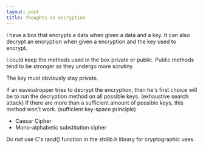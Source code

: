 ```yaml
---
layout: post
title: Thoughts on encryption
---
```

I have a box that encrypts a data when given a data and a key. It can also decrypt an encryption when given a encryption and the key used to encrypt.

I could keep the methods used in the box private or public. Public methods tend to be stronger as they undergo more scrutiny.

The key must obviously stay private.

If an eavesdropper tries to decrypt the encryption, then he's first choice will be to  run the decryption method on all possible keys. (exhaustive search attack) If there are more than a sufficient amount of possible keys, this method won't work. (sufficient key-space principle)

 - Caesar Cipher
 - Mono-alphabetic substitution cipher

Do not use C's rand() function in the stdlib.h library for cryptographic uses.
<!--stackedit_data:
eyJoaXN0b3J5IjpbLTE2MTc3ODg0OTAsLTEwMDc2MTI4MTMsMT
c2NzkxMDExNSwxMzM0NDc2MjIxLC0yMDEzNjAzODkyLDUzNjk5
ODM4NF19
-->